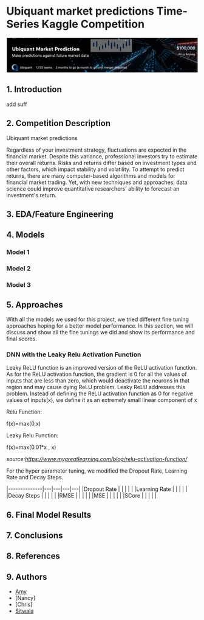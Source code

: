 # Ubiquant market predictions Time-Series Kaggle Competition
![cover](https://github.com/AmyRouillard/DSI-FCANS/blob/development/images/cover_image.png)

## 1. Introduction
add suff

## 2. Competition Description
Ubiquant market predictions

Regardless of your investment strategy, fluctuations are expected in the financial market. Despite this variance, professional investors try to estimate their overall returns. Risks and returns differ based on investment types and other factors, which impact stability and volatility. To attempt to predict returns, there are many computer-based algorithms and models for financial market trading. Yet, with new techniques and approaches, data science could improve quantitative researchers' ability to forecast an investment's return.

## 3. EDA/Feature Engineering 



## 4. Models 

### Model 1
### Model 2
### Model 3

## 5. Approaches

With all the models we used for this project, we tried different fine tuning approaches hoping for a better model performance. In this section, we will discuss and show all the fine tunings we did and show its performance and final scores.

### DNN with the Leaky Relu Activation Function
Leaky ReLU function is an improved version of the ReLU activation function. As for the ReLU activation function, the gradient is 0 for all the values of inputs that are less than zero, which would deactivate the neurons in that region and may cause dying ReLU problem. Leaky ReLU addresses this problem. Instead of defining the ReLU activation function as 0 for negative values of inputs(x), we define it as an extremely small linear component of x

Relu Function:

  f(x)=max(0,x)

Leaky Relu Function:

   f(x)=max(0.01*x , x)

*source:https://www.mygreatlearning.com/blog/relu-activation-function/*

For the hyper parameter tuning, we modified the Dropout Rate, Learning Rate and Decay Steps.


|--------------|---|---|---|---|
|Dropout Rate  |   |   |   |   |
|Learning Rate |   |   |   |   |
|Decay Steps   |   |   |   |   |
|RMSE          |   |   |   |   |
|MSE           |   |   |   |   |
|SCore         |   |   |   |   |



## 6. Final Model Results

## 7. Conclusions


## 8. References

## 9. Authors
* [Amy](https://github.com/AmyRouillard)
* [Nancy]
* [Chris]
* [Sitwala](https://github.com/SitwalaM)

